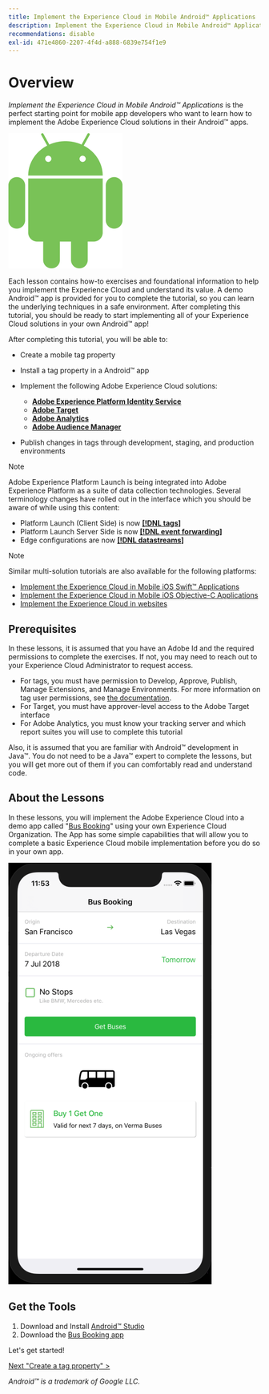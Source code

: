 ```yaml
---
title: Implement the Experience Cloud in Mobile Android™ Applications
description: Implement the Experience Cloud in Mobile Android™ Applications is the perfect starting point for mobile app developers who want to learn how to implement the Adobe Experience Cloud solutions in their mobile Android™ apps.
recommendations: disable
exl-id: 471e4860-2207-4f4d-a888-6839e754f1e9
---
```

# Overview

_Implement the Experience Cloud in Mobile Android&trade; Applications_ is the perfect starting point for mobile app developers who want to learn how to implement the Adobe Experience Cloud solutions in their Android™ apps.

![Android logo](images/android/Android_Robot.png)

Each lesson contains how-to exercises and foundational information to help you implement the Experience Cloud and understand its value. A demo Android™ app is provided for you to complete the tutorial, so you can learn the underlying techniques in a safe environment. After completing this tutorial, you should be ready to start implementing all of your Experience Cloud solutions in your own Android™ app!

After completing this tutorial, you will be able to:

* Create a mobile tag property

* Install a tag property in a Android™ app

* Implement the following Adobe Experience Cloud solutions:
  * **[Adobe Experience Platform Identity Service](id-service.md)**
  * **[Adobe Target](target.md)**
  * **[Adobe Analytics](analytics.md)**
  * **[Adobe Audience Manager](audience-manager.md)**

* Publish changes in tags through development, staging, and production environments


>[!NOTE]
>
>Adobe Experience Platform Launch is being integrated into Adobe Experience Platform as a suite of data collection technologies. Several terminology changes have rolled out in the interface which you should be aware of while using this content:
>
> * Platform Launch (Client Side) is now **[[!DNL tags]](https://experienceleague.adobe.com/docs/experience-platform/tags/home.html)** 
> * Platform Launch Server Side is now **[[!DNL event forwarding]](https://experienceleague.adobe.com/docs/experience-platform/tags/event-forwarding/overview.html)** 
> * Edge configurations  are now **[[!DNL datastreams]](https://experienceleague.adobe.com/docs/experience-platform/edge/fundamentals/datastreams.html)**

>[!NOTE]
>
>Similar multi-solution tutorials are also available for the following platforms:
>
>* [Implement the Experience Cloud in Mobile iOS Swift&trade; Applications](/help/tutorial-mobile-ios-swift-implementation/overview.md)
>* [Implement the Experience Cloud in Mobile iOS Objective-C Applications](/help/tutorial-mobile-ios-objective-c-implementation/overview.md)
>* [Implement the Experience Cloud in websites](/help/tutorial-website-implementation/overview.md)

## Prerequisites

In these lessons, it is assumed that you have an Adobe Id and the required permissions to complete the exercises. If not, you may need to reach out to your Experience Cloud Administrator to request access.

* For tags, you must have permission to Develop, Approve, Publish, Manage Extensions, and Manage Environments. For more information on tag user permissions, see [the documentation](https://experienceleague.adobe.com/docs/experience-platform/tags/admin/user-permissions.html).
* For Target, you must have approver-level access to the Adobe Target interface
* For Adobe Analytics, you must know your tracking server and which report suites you will use to complete this tutorial

Also, it is assumed that you are familiar with Android™ development in Java™. You do not need to be a Java™ expert to complete the lessons, but you will get more out of them if you can comfortably read and understand code.

## About the Lessons

In these lessons, you will implement the Adobe Experience Cloud into a demo app called "[Bus Booking](https://github.com/Adobe-Marketing-Cloud/busbooking-mobileapps)" using your own Experience Cloud Organization. The App has some simple capabilities that will allow you to complete a basic Experience Cloud mobile implementation before you do so in your own app.

[![Bus Booking App](images/mobile-busBookingApp.png)](https://github.com/Adobe-Marketing-Cloud/busbooking-mobileapps)

## Get the Tools

1. Download and Install [Android™ Studio](https://developer.android.com/studio)
1. Download the [Bus Booking app](https://github.com/Adobe-Marketing-Cloud/busbooking-mobileapps)

Let's get started!

[Next "Create a tag property" >](create-a-property.md)

_Android™ is a trademark of Google LLC._
